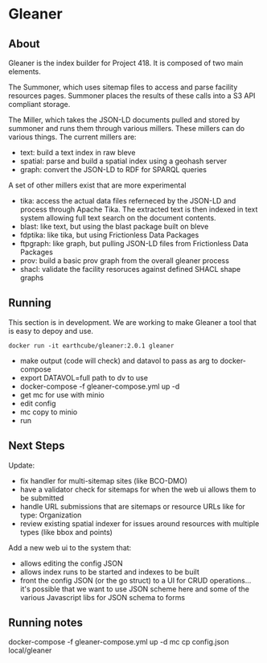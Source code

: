 # Gleaner

## About

Gleaner is the index builder for Project 418.  It is composed of two main 
elements.  

The Summoner, which uses sitemap files to access and parse facility 
resources pages.  Summoner places the results of these calls into a S3 API 
compliant storage.  

The Miller, which takes the JSON-LD documents pulled and stored by 
summoner and runs them through various millers.  These millers can do 
various things.  The current millers are:

* text:  build a text index in raw bleve
* spatial: parse and build a spatial index using a geohash server
* graph: convert the JSON-LD to RDF for SPARQL queries

A set of other millers exist that are more experimental

* tika: access the actual data files referneced by the JSON-LD and process
    through Apache Tika.  The extracted text is then indexed in text system allowing 
    full text search on the document contents.
* blast: like text, but using the blast package built on bleve
* fdptika: like tika, but using Frictionless Data Packages
* ftpgraph: like graph, but pulling JSON-LD files from Frictionless Data Packages
* prov: build a basic prov graph from the overall gleaner process
* shacl: validate the facility resoruces against defined SHACL shape graphs 


## Running
This section is in development.  We are working to make Gleaner a tool
that is easy to depoy and use.  

```
docker run -it earthcube/gleaner:2.0.1 gleaner
```


* make output (code will check) and datavol to pass as arg to docker-compose
* export DATAVOL=full path to dv to use
* docker-compose -f gleaner-compose.yml up -d
* get mc for use with minio
* edit config 
* mc copy to minio
* run



## Next Steps

Update:

* fix handler for multi-sitemap sites (like BCO-DMO)
* have a validator check for sitemaps for when the web ui allows them to be submitted
* handle URL submissions that are sitemaps or resource URLs like for type: Organization
* review existing spatial indexer for issues around resources with multiple types (like bbox and points)

Add a new web ui to the system that:

* allows editing the config JSON
* allows index runs to be started and indexes to be built
* front the config JSON (or the go struct) to a UI for CRUD operations...  it's possible
    that we want to use JSON scheme here and some of the various Javascript libs for
    JSON schema to forms

## Running notes


docker-compose -f gleaner-compose.yml up -d
mc cp config.json local/gleaner
